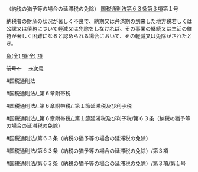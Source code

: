 （納税の猶予等の場合の延滞税の免除）
[国税通則法第６３条第３項](国税通則法＿＿＿＿＿第６３条第３項)第１号

納税者の財産の状況が著しく不良で、納期又は弁済期の到来した地方税若しくは公課又は債務について軽減又は免除をしなければ、その事業の継続又は生活の維持が著しく困難になると認められる場合において、その軽減又は免除がされたとき。

[条(全)](国税通則法＿＿＿＿＿第６３条_.md)    [項(全)](国税通則法＿＿＿＿＿第６３条第３項_.md)    [項](国税通則法＿＿＿＿＿第６３条第３項.md)

~~前号←~~　  [→次号](国税通則法＿＿＿＿＿第６３条第３項第２号.md)

#国税通則法

#国税通則法/_第６章附帯税

#国税通則法/_第６章附帯税/_第１節延滞税及び利子税

#国税通則法/_第６章附帯税/_第１節延滞税及び利子税/第６３条（納税の猶予等の場合の延滞税の免除）

#国税通則法/第６３条（納税の猶予等の場合の延滞税の免除）

#国税通則法/第６３条（納税の猶予等の場合の延滞税の免除）/第３項

#国税通則法/第６３条（納税の猶予等の場合の延滞税の免除）/第３項/第１号

